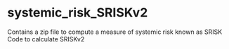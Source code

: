 # systemic_risk_SRISKv2

Contains a zip file to compute a measure of systemic risk known as SRISK
Code to calculate SRISKv2
